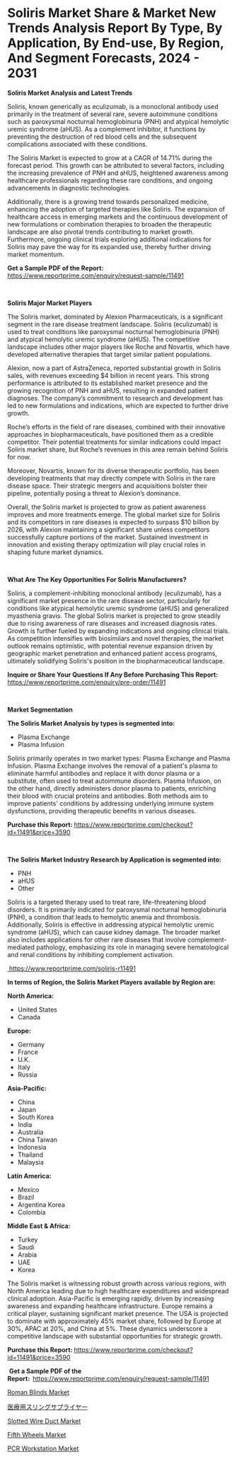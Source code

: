 <p><h1>Soliris Market Share & Market New Trends Analysis Report By Type, By Application, By End-use, By Region, And Segment Forecasts, 2024 - 2031</h1></p><p><strong>Soliris Market Analysis and Latest Trends</strong></p>
<p><p>Soliris, known generically as eculizumab, is a monoclonal antibody used primarily in the treatment of several rare, severe autoimmune conditions such as paroxysmal nocturnal hemoglobinuria (PNH) and atypical hemolytic uremic syndrome (aHUS). As a complement inhibitor, it functions by preventing the destruction of red blood cells and the subsequent complications associated with these conditions.</p><p>The Soliris Market is expected to grow at a CAGR of 14.71% during the forecast period. This growth can be attributed to several factors, including the increasing prevalence of PNH and aHUS, heightened awareness among healthcare professionals regarding these rare conditions, and ongoing advancements in diagnostic technologies. </p><p>Additionally, there is a growing trend towards personalized medicine, enhancing the adoption of targeted therapies like Soliris. The expansion of healthcare access in emerging markets and the continuous development of new formulations or combination therapies to broaden the therapeutic landscape are also pivotal trends contributing to market growth. Furthermore, ongoing clinical trials exploring additional indications for Soliris may pave the way for its expanded use, thereby further driving market momentum.</p></p>
<p><strong>Get a Sample PDF of the Report:&nbsp;</strong> <a href="https://www.reportprime.com/enquiry/request-sample/11491">https://www.reportprime.com/enquiry/request-sample/11491</a></p>
<p>&nbsp;</p>
<p><strong>Soliris Major Market Players</strong></p>
<p><p>The Soliris market, dominated by Alexion Pharmaceuticals, is a significant segment in the rare disease treatment landscape. Soliris (eculizumab) is used to treat conditions like paroxysmal nocturnal hemoglobinuria (PNH) and atypical hemolytic uremic syndrome (aHUS). The competitive landscape includes other major players like Roche and Novartis, which have developed alternative therapies that target similar patient populations.</p><p>Alexion, now a part of AstraZeneca, reported substantial growth in Soliris sales, with revenues exceeding $4 billion in recent years. This strong performance is attributed to its established market presence and the growing recognition of PNH and aHUS, resulting in expanded patient diagnoses. The company’s commitment to research and development has led to new formulations and indications, which are expected to further drive growth.</p><p>Roche’s efforts in the field of rare diseases, combined with their innovative approaches in biopharmaceuticals, have positioned them as a credible competitor. Their potential treatments for similar indications could impact Soliris market share, but Roche’s revenues in this area remain behind Soliris for now.</p><p>Moreover, Novartis, known for its diverse therapeutic portfolio, has been developing treatments that may directly compete with Soliris in the rare disease space. Their strategic mergers and acquisitions bolster their pipeline, potentially posing a threat to Alexion’s dominance.</p><p>Overall, the Soliris market is projected to grow as patient awareness improves and more treatments emerge. The global market size for Soliris and its competitors in rare diseases is expected to surpass $10 billion by 2026, with Alexion maintaining a significant share unless competitors successfully capture portions of the market. Sustained investment in innovation and existing therapy optimization will play crucial roles in shaping future market dynamics.</p></p>
<p>&nbsp;</p>
<p><strong>What Are The Key Opportunities For Soliris Manufacturers?</strong></p>
<p><p>Soliris, a complement-inhibiting monoclonal antibody (eculizumab), has a significant market presence in the rare disease sector, particularly for conditions like atypical hemolytic uremic syndrome (aHUS) and generalized myasthenia gravis. The global Soliris market is projected to grow steadily due to rising awareness of rare diseases and increased diagnosis rates. Growth is further fueled by expanding indications and ongoing clinical trials. As competition intensifies with biosimilars and novel therapies, the market outlook remains optimistic, with potential revenue expansion driven by geographic market penetration and enhanced patient access programs, ultimately solidifying Soliris's position in the biopharmaceutical landscape.</p></p>
<p><strong>Inquire or Share Your Questions If Any Before Purchasing This Report:</strong> <a href="https://www.reportprime.com/enquiry/pre-order/11491">https://www.reportprime.com/enquiry/pre-order/11491</a></p>
<p>&nbsp;</p>
<p><strong>Market Segmentation</strong></p>
<p><strong>The Soliris Market Analysis by types is segmented into:</strong></p>
<p><ul><li>Plasma Exchange</li><li>Plasma Infusion</li></ul></p>
<p><p>Soliris primarily operates in two market types: Plasma Exchange and Plasma Infusion. Plasma Exchange involves the removal of a patient's plasma to eliminate harmful antibodies and replace it with donor plasma or a substitute, often used to treat autoimmune disorders. Plasma Infusion, on the other hand, directly administers donor plasma to patients, enriching their blood with crucial proteins and antibodies. Both methods aim to improve patients' conditions by addressing underlying immune system dysfunctions, providing therapeutic benefits in various diseases.</p></p>
<p><strong>Purchase this Report:&nbsp;</strong><a href="https://www.reportprime.com/checkout?id=11491&price=3590">https://www.reportprime.com/checkout?id=11491&price=3590</a></p>
<p>&nbsp;</p>
<p><strong>The Soliris Market Industry Research by Application is segmented into:</strong></p>
<p><ul><li>PNH</li><li>aHUS</li><li>Other</li></ul></p>
<p><p>Soliris is a targeted therapy used to treat rare, life-threatening blood disorders. It is primarily indicated for paroxysmal nocturnal hemoglobinuria (PNH), a condition that leads to hemolytic anemia and thrombosis. Additionally, Soliris is effective in addressing atypical hemolytic uremic syndrome (aHUS), which can cause kidney damage. The broader market also includes applications for other rare diseases that involve complement-mediated pathology, emphasizing its role in managing severe hematological and renal conditions by inhibiting complement activation.</p></p>
<p><a href="https://www.reportprime.com/soliris-r11491">&nbsp;https://www.reportprime.com/soliris-r11491</a></p>
<p><strong>In terms of Region, the Soliris Market Players available by Region are:</strong></p>
<p>
    <p> <strong> North America: </strong>
        <ul>
            <li>United States</li>
            <li>Canada</li>
        </ul>
        </p> 
    <p> <strong> Europe: </strong>
        <ul>
            <li>Germany</li>
            <li>France</li>
            <li>U.K.</li>
            <li>Italy</li>
            <li>Russia</li>
        </ul>
        </p> 
    <p> <strong> Asia-Pacific: </strong>
        <ul>
            <li>China</li>
            <li>Japan</li>
            <li>South Korea</li>
            <li>India</li>
            <li>Australia</li>
            <li>China Taiwan</li>
            <li>Indonesia</li>
            <li>Thailand</li>
            <li>Malaysia</li>
        </ul>
        </p> 
    <p> <strong> Latin America: </strong>
        <ul>
            <li>Mexico</li>
            <li>Brazil</li>
            <li>Argentina Korea</li>
            <li>Colombia</li>
        </ul>
        </p> 
    <p> <strong> Middle East & Africa: </strong>
        <ul>
            <li>Turkey</li>
            <li>Saudi</li>
            <li>Arabia</li>
            <li>UAE</li>
            <li>Korea</li>
        </ul>
    </p>
    </p>
<p><p>The Soliris market is witnessing robust growth across various regions, with North America leading due to high healthcare expenditures and widespread clinical adoption. Asia-Pacific is emerging rapidly, driven by increasing awareness and expanding healthcare infrastructure. Europe remains a critical player, sustaining significant market presence. The USA is projected to dominate with approximately 45% market share, followed by Europe at 30%, APAC at 20%, and China at 5%. These dynamics underscore a competitive landscape with substantial opportunities for strategic growth.</p></p>
<p><strong>Purchase this Report: </strong><a href="https://www.reportprime.com/checkout?id=11491&price=3590">https://www.reportprime.com/checkout?id=11491&price=3590</a></p>
<p>&nbsp;<strong>Get a Sample PDF of the Report:&nbsp;&nbsp;</strong><a href="https://www.reportprime.com/enquiry/request-sample/11491">https://www.reportprime.com/enquiry/request-sample/11491</a></p>
<p><strong></strong></p>
<p><p><a href="https://medium.com/@jamieurcotte9056df/in-the-roman-blinds-market-the-main-focus-is-on-keeping-costs-low-and-getting-the-most-out-of-41927bbff6ab">Roman Blinds Market</a></p><p><a href="https://medium.com/@durgin521/medical-slings-supplier-market-%E3%81%AE%E3%82%B0%E3%83%AD%E3%83%BC%E3%83%90%E3%83%AB%E5%B8%82%E5%A0%B4%E6%A6%82%E8%A6%81%E3%81%AF-%E4%B8%96%E7%95%8C%E3%81%8A%E3%82%88%E3%81%B3%E4%B8%BB%E8%A6%81%E5%B8%82%E5%A0%B4%E3%81%AB%E3%81%8A%E3%81%91%E3%82%8B%E6%A5%AD%E7%95%8C%E3%81%AB%E5%BD%B1%E9%9F%BF%E3%82%92%E4%B8%8E%E3%81%88%E3%82%8B%E4%B8%BB%E8%A6%81%E3%81%AA%E3%83%88%E3%83%AC%E3%83%B3%E3%83%89%E3%81%AB%E3%81%A4%E3%81%84%E3%81%A6-%E7%8B%AC%E8%87%AA%E3%81%AE%E8%A6%96%E7%82%B9%E3%82%92%E6%8F%90%E4%BE%9B%E3%81%97%E3%81%BE%E3%81%99-3231a5ba56f6">医療用スリングサプライヤー</a></p><p><a href="https://medium.com/@thaddeulentine3434/the-slotted-wire-duct-industry-analysis-report-offers-a-comprehensive-and-current-examination-of-8474ca397eb7">Slotted Wire Duct Market</a></p><p><a href="https://issuu.com/reportprime-2/docs/fifth-wheels-market-size-2030.pptx_a2299491cffcae">Fifth Wheels Market</a></p><p><a href="https://www.linkedin.com/pulse/how-pcr-workstation-market-evolve-growth-analysis-year-2024-gcgxe?trackingId=YoY8KmdlRrKT%2BwdpLtezCg%3D%3D">PCR Workstation Market</a></p></p>